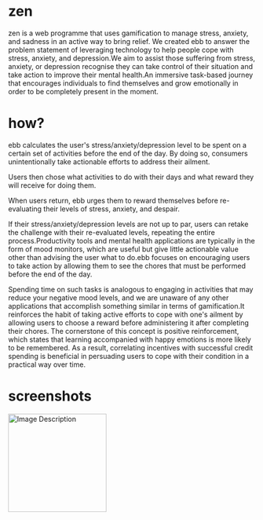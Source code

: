 # zen

zen is a web programme that uses gamification to manage stress, anxiety, and sadness in an active way to bring relief. We created ebb to answer the problem statement of leveraging technology to help people cope with stress, anxiety, and depression.We aim to assist those suffering from stress, anxiety, or depression recognise they can take control of their situation and take action to improve their mental health.An immersive task-based journey that encourages individuals to find themselves and grow emotionally in order to be completely present in the moment.

# how?

ebb calculates the user's stress/anxiety/depression level to be spent on a certain set of activities before the end of the day. By doing so, consumers unintentionally take actionable efforts to address their ailment.

Users then chose what activities to do with their days and what reward they will receive for doing them.

When users return, ebb urges them to reward themselves before re-evaluating their levels of stress, anxiety, and despair.

If their stress/anxiety/depression levels are not up to par, users can retake the challenge with their re-evaluated levels, repeating the entire process.Productivity tools and mental health applications are typically in the form of mood monitors, which are useful but give little actionable value other than advising the user what to do.ebb focuses on encouraging users to take action by allowing them to see the chores that must be performed before the end of the day. 

Spending time on such tasks is analogous to engaging in activities that may reduce your negative mood levels, and we are unaware of any other applications that accomplish something similar in terms of gamification.It reinforces the habit of taking active efforts to cope with one's ailment by allowing users to choose a reward before administering it after completing their chores. The cornerstone of this concept is positive reinforcement, which states that learning accompanied with happy emotions is more likely to be remembered. As a result, correlating incentives with successful credit spending is beneficial in persuading users to cope with their condition in a practical way over time.

# screenshots

<img src="public/zen.jpeg" alt="Image Description" width="200" height="200">

